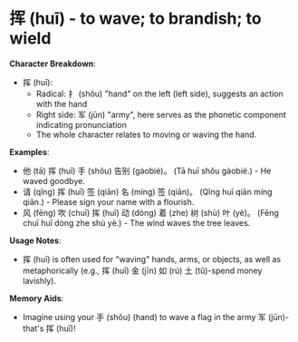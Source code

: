 # **挥 (huī) - to wave; to brandish; to wield**

**Character Breakdown**:  
- 挥 (huī):
  - Radical: 扌 (shǒu) "hand" on the left (left side), suggests an action with the hand
  - Right side: 军 (jūn) "army", here serves as the phonetic component indicating pronunciation
  - The whole character relates to moving or waving the hand.

**Examples**:  
- 他 (tā) 挥 (huī) 手 (shǒu) 告别 (gàobié)。 (Tā huī shǒu gàobié.) - He waved goodbye.  
- 请 (qǐng) 挥 (huī) 签 (qiān) 名 (míng) 签 (qiān)。 (Qǐng huī qiān míng qiān.) - Please sign your name with a flourish.  
- 风 (fēng) 吹 (chuī) 挥 (huī) 动 (dòng) 着 (zhe) 树 (shù) 叶 (yè)。 (Fēng chuī huī dòng zhe shù yè.) - The wind waves the tree leaves.

**Usage Notes**:  
- 挥 (huī) is often used for "waving" hands, arms, or objects, as well as metaphorically (e.g., 挥 (huī) 金 (jīn) 如 (rú) 土 (tǔ)-spend money lavishly).

**Memory Aids**:  
- Imagine using your 手 (shǒu) (hand) to wave a flag in the army 军 (jūn)-that's 挥 (huī)!